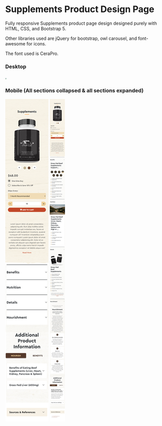 # Supplements Product Design Page

Fully responsive Supplements product page design designed purely with HTML, CSS, and Bootstrap 5.

Other libraries used are jQuery for bootstrap, owl carousel, and font-awesome for icons.

The font used is CeraPro.

### Desktop

<img src=".\images\ss\desktop-ss.png" style="zoom: 25%;" />

### Mobile (All sections collapsed & all sections expanded)

![](.\images\ss\mobile-ss.png) ![](.\images\ss\mobile-ss-expanded.png)

